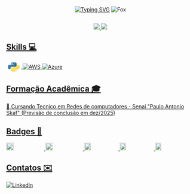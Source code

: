 <div align="center">
</div>

<div align="center">
  <a href="https://git.io/typing-svg"><img src="https://readme-typing-svg.demolab.com?font=Patrick+Hand&size=22&duration=1500&pause=750&center=true&vCenter=true&multiline=true&color=FFA500&width=642&height=130&lines=Oi+Meu+nome+%C3%A9+Fabricio;e+este+%C3%A9+meu+perfil+no+GitHub!;%28%5E_%5E%29" align="center" alt="Typing SVG" /></a>


  <img src="https://i.imgur.com/eVwMUfG.gif" min-width="200px" max-width="200px" width="200px" align="center" alt="Fox">
</div>

<div align="center">
</div>




##
<div align="center">
  <a href="https://github.com/KaijiFox0">
  <img height="175em" src="http://github-readme-streak-stats.herokuapp.com/?user=KaijiFox0&amp;theme=transparent">
  <img height="175em" src="https://github-readme-stats.vercel.app/api/top-langs/?username=KaijiFox0&layout=compact&langs_count=16&theme=transparent"/>
  </div>

<div style="display: inline_block">
 <h2> Skills 💻 </h2>
  <img align="center" alt="Python" height="30" width="40" src="https://raw.githubusercontent.com/devicons/devicon/master/icons/python/python-original.svg">
  <img align="center" alt="AWS" height="30" width="40" src="https://download.logo.wine/logo/Amazon_Web_Services/Amazon_Web_Services-Logo.wine.png">
  <img align="center" alt="Azure" height="30" width="40" src="https://www.northware.mx/wp-content/uploads/2022/09/northware-microsoft-azure-logo.png">
</div>

<div style="display: inline_block">
 <h2> Formação Acadêmica 🎓 </h2>
 
 📌 Cursando Tecnico em Redes de computadores - Senai "Paulo Antonio Skaf" (Previsão de conclusão em dez/2025)
</div>

<div style="display: inline_block">
  <h2> Badges 🏅</h2>
  <a href="https://www.credly.com/badges/6003f13c-132a-408f-a8a4-b75c8f790aeb/public_url">
  <img width="20%" height="20%"  src="https://images.credly.com/size/340x340/images/119182cf-ca68-495a-a415-bff62dfdcc7e/image.png"/>
    
 <a href="https://www.credly.com/badges/457713ae-4843-4f5d-90b6-d4b04de97dcf/public_url">
  <img width="20%" height="20%"  src="https://images.credly.com/size/340x340/images/73e4a58b-a8ef-41a3-a7db-9183dd269882/image.png"/>

  <a href="https://www.credly.com/badges/ab72c0a0-466a-4df9-99bf-6b48c7ffb07e/public_url">
  <img width="18%" height="20%"  src="https://images.credly.com/size/340x340/images/82b908e1-fdcd-4785-9d32-97f11ccbcf08/image.png"/>

  <a href="https://www.credly.com/badges/be41b704-ed02-43c7-becc-8c3c6af258ef/public_url">
  <img width="18%" height="20%"  src="https://images.credly.com/size/340x340/images/50b96632-6cbb-40b7-ac0e-b83f49ff7f94/image.png"/>

  <a href="https://www.credly.com/badges/61c4e63f-306a-4072-bf3f-adada1c44ce4/public_url">
  <img width="18%" height="20%"  src="https://images.credly.com/size/340x340/images/6e3eb1aa-7ed9-40f5-b16e-bab6bc566be4/BadgeEmblem_QuantumEnigmas.png"/>

## Contatos ✉️
  [![Linkedin](https://img.shields.io/badge/LinkedIn-0077B5?style=for-the-badge&logo=linkedin&logoColor=white)](https://www.linkedin.com/in/fabriciofirmani/)
